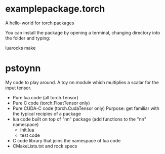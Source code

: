 examplepackage.torch
====================

A hello-world for torch packages

You can install the package by opening a terminal, changing directory into the folder and typing:

luarocks make

pstoynn
=======
My code to play around. A toy nn.module which multiplies a scalar for the input tensor.
* Pure lua code (all torch.Tensor)
* Pure C code (torch.FloatTensor only)
* Pure CUDA-C code (torch.CudaTensor only)
Purpose: get familiar with the typical recipies of a package
* lua code built on top of "nn" package (add functions to the "nn" namespace)
  * init.lua
  * test code
* C code library that joins the namespace of lua code
* CMakeLists.txt and rock specs